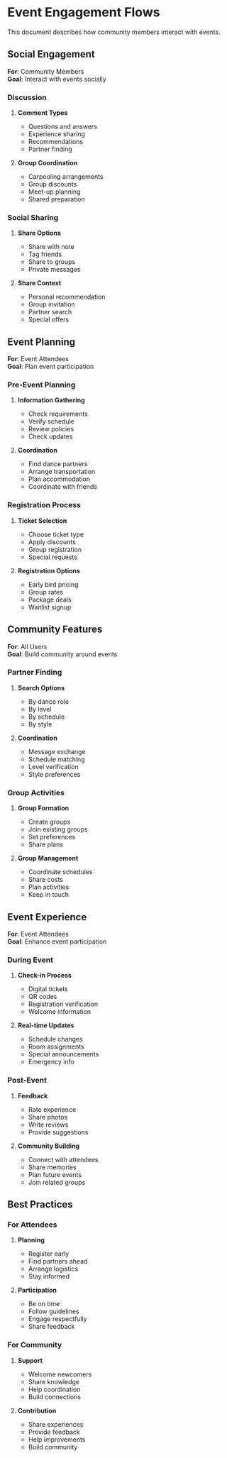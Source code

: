 # Event Engagement Flows

This document describes how community members interact with events.

## Social Engagement

**For**: Community Members  
**Goal**: Interact with events socially

### Discussion
1. **Comment Types**
   - Questions and answers
   - Experience sharing
   - Recommendations
   - Partner finding

2. **Group Coordination**
   - Carpooling arrangements
   - Group discounts
   - Meet-up planning
   - Shared preparation

### Social Sharing
1. **Share Options**
   - Share with note
   - Tag friends
   - Share to groups
   - Private messages

2. **Share Context**
   - Personal recommendation
   - Group invitation
   - Partner search
   - Special offers

## Event Planning

**For**: Event Attendees  
**Goal**: Plan event participation

### Pre-Event Planning
1. **Information Gathering**
   - Check requirements
   - Verify schedule
   - Review policies
   - Check updates

2. **Coordination**
   - Find dance partners
   - Arrange transportation
   - Plan accommodation
   - Coordinate with friends

### Registration Process
1. **Ticket Selection**
   - Choose ticket type
   - Apply discounts
   - Group registration
   - Special requests

2. **Registration Options**
   - Early bird pricing
   - Group rates
   - Package deals
   - Waitlist signup

## Community Features

**For**: All Users  
**Goal**: Build community around events

### Partner Finding
1. **Search Options**
   - By dance role
   - By level
   - By schedule
   - By style

2. **Coordination**
   - Message exchange
   - Schedule matching
   - Level verification
   - Style preferences

### Group Activities
1. **Group Formation**
   - Create groups
   - Join existing groups
   - Set preferences
   - Share plans

2. **Group Management**
   - Coordinate schedules
   - Share costs
   - Plan activities
   - Keep in touch

## Event Experience

**For**: Event Attendees  
**Goal**: Enhance event participation

### During Event
1. **Check-in Process**
   - Digital tickets
   - QR codes
   - Registration verification
   - Welcome information

2. **Real-time Updates**
   - Schedule changes
   - Room assignments
   - Special announcements
   - Emergency info

### Post-Event
1. **Feedback**
   - Rate experience
   - Share photos
   - Write reviews
   - Provide suggestions

2. **Community Building**
   - Connect with attendees
   - Share memories
   - Plan future events
   - Join related groups

## Best Practices

### For Attendees
1. **Planning**
   - Register early
   - Find partners ahead
   - Arrange logistics
   - Stay informed

2. **Participation**
   - Be on time
   - Follow guidelines
   - Engage respectfully
   - Share feedback

### For Community
1. **Support**
   - Welcome newcomers
   - Share knowledge
   - Help coordination
   - Build connections

2. **Contribution**
   - Share experiences
   - Provide feedback
   - Help improvements
   - Build community 